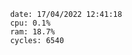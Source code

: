 

                date: 17/04/2022 12:41:18
                cpu: 0.1%
                ram: 18.7%
                cycles: 6540

                         